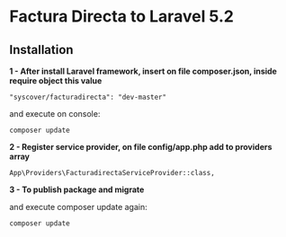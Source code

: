 # Factura Directa to Laravel 5.2

## Installation

**1 - After install Laravel framework, insert on file composer.json, inside require object this value**
```
"syscover/facturadirecta": "dev-master"
```

and execute on console:
```
composer update
```

**2 - Register service provider, on file config/app.php add to providers array**

```
App\Providers\FacturadirectaServiceProvider::class,

```

**3 - To publish package and migrate**

and execute composer update again:
```
composer update
```